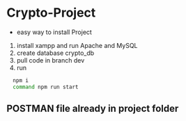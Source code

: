 
# Crypto-Project

- easy way to install Project
1. install xampp and run Apache and MySQL
2. create database crypto_db
3. pull code in branch dev
4. run 
```bash
  npm i 
  command npm run start
```

## POSTMAN file already in project folder 
